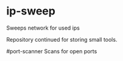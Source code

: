 # ip-sweep
Sweeps network for used ips

Repository continued for storing small tools.

#port-scanner
Scans for open ports
